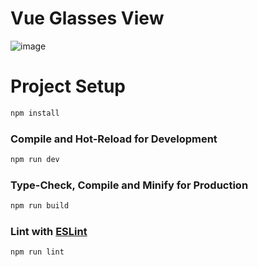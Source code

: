 # Vue Glasses View

![image](https://user-images.githubusercontent.com/120398378/213615165-b17ef82d-d1dc-49b5-b315-7fc099cdeba2.png)

# Project Setup

```sh
npm install
```

### Compile and Hot-Reload for Development

```sh
npm run dev
```

### Type-Check, Compile and Minify for Production

```sh
npm run build
```

### Lint with [ESLint](https://eslint.org/)

```sh
npm run lint
```
